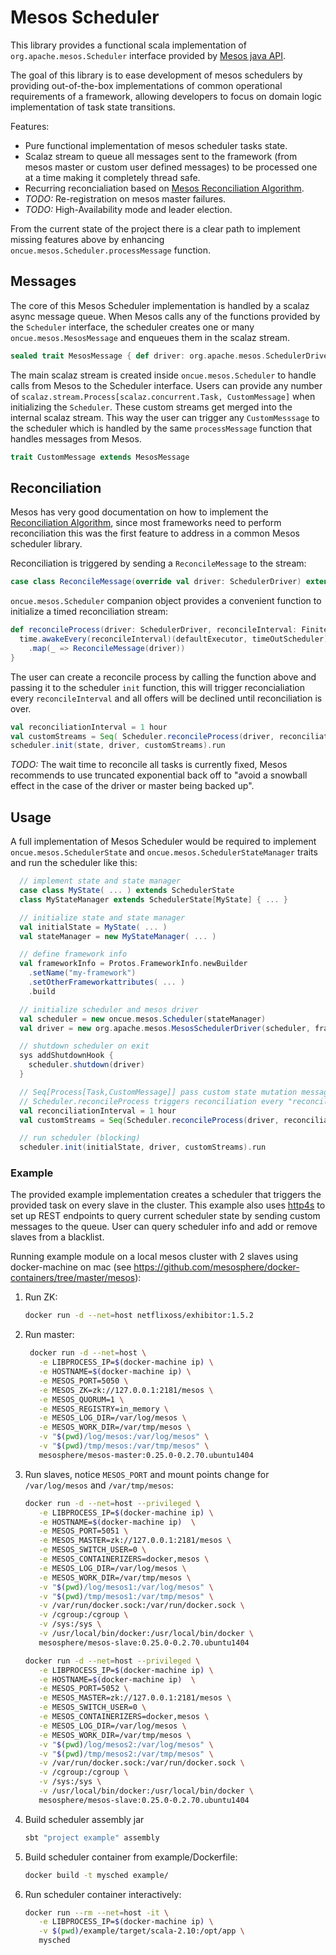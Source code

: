 # Mesos Scheduler

This library provides a functional scala implementation of `org.apache.mesos.Scheduler` interface provided by [Mesos java API](http://mesos.apache.org/api/latest/java/).

The goal of this library is to ease development of mesos schedulers by providing out-of-the-box implementations of common operational requirements of a framework, allowing developers to focus on domain logic implementation of task state transitions.

Features:

   * Pure functional implementation of mesos scheduler tasks state.
   * Scalaz stream to queue all messages sent to the framework (from mesos master or custom user defined messages) to be processed one at a time making it completely thread safe.
   * Recurring reconcialiation based on [Mesos Reconciliation Algorithm](http://mesos.apache.org/documentation/latest/reconciliation/).
   * *TODO:* Re-registration on mesos master failures.
   * *TODO:* High-Availability mode and leader election.

From the current state of the project there is a clear path to implement missing features above by enhancing `oncue.mesos.Scheduler.processMessage` function.


## Messages

The core of this Mesos Scheduler implementation is handled by a scalaz async message queue. When Mesos calls any of the functions provided by the `Scheduler` interface, the scheduler creates one or many `oncue.mesos.MesosMessage` and enqueues them in the scalaz stream.

```scala
sealed trait MesosMessage { def driver: org.apache.mesos.SchedulerDriver }
```

The main scalaz stream is created inside `oncue.mesos.Scheduler` to handle calls from Mesos to the Scheduler interface. Users can provide any number of `scalaz.stream.Process[scalaz.concurrent.Task, CustomMessage]` when initializing the `Scheduler`. These custom streams get merged into the internal scalaz stream. This way the user can trigger any `CustomMesssage` to the scheduler which is handled by the same `processMessage` function that handles messages from Mesos.

```scala
trait CustomMessage extends MesosMessage
```

## Reconciliation

Mesos has very good documentation on how to implement the [Reconciliation Algorithm](http://mesos.apache.org/documentation/latest/reconciliation/), since most frameworks need to perform reconciliation this was the first feature to address in a common Mesos scheduler library.

Reconciliation is triggered by sending a `ReconcileMessage` to the stream:

```scala
case class ReconcileMessage(override val driver: SchedulerDriver) extends CustomMessage
```

`oncue.mesos.Scheduler` companion object provides a convenient function to initialize a timed reconciliation stream:

```scala
def reconcileProcess(driver: SchedulerDriver, reconcileInterval: FiniteDuration): Process[Task, ReconcileMessage] = {
  time.awakeEvery(reconcileInterval)(defaultExecutor, timeOutScheduler)
    .map(_ => ReconcileMessage(driver))
}
```

The user can create a reconcile process by calling the function above and passing it to the scheduler `init` function, this will trigger reconcialiation every `reconcileInterval` and all offers will be declined until reconciliation is over.

```scala
val reconciliationInterval = 1 hour
val customStreams = Seq( Scheduler.reconcileProcess(driver, reconciliationInterval) )
scheduler.init(state, driver, customStreams).run
```

*TODO:* The wait time to reconcile all tasks is currently fixed, Mesos recommends to use truncated exponential back off to "avoid a snowball effect in the case of the driver or master being backed up".


## Usage

A full implementation of Mesos Scheduler would be required to implement `oncue.mesos.SchedulerState` and `oncue.mesos.SchedulerStateManager` traits and run the scheduler like this:

```scala
  // implement state and state manager
  case class MyState( ... ) extends SchedulerState
  class MyStateManager extends SchedulerState[MyState] { ... }

  // initialize state and state manager
  val initialState = MyState( ... )
  val stateManager = new MyStateManager( ... )

  // define framework info
  val frameworkInfo = Protos.FrameworkInfo.newBuilder
    .setName("my-framework")
    .setOtherFrameworkattributes( ... )
    .build

  // initialize scheduler and mesos driver
  val scheduler = new oncue.mesos.Scheduler(stateManager)
  val driver = new org.apache.mesos.MesosSchedulerDriver(scheduler, frameworkInfo, mesosMaster)

  // shutdown scheduler on exit
  sys addShutdownHook {
    scheduler.shutdown(driver)
  }

  // Seq[Process[Task,CustomMessage]] pass custom state mutation messages
  // Scheduler.reconcileProcess triggers reconciliation every "reconciliationInterval"
  val reconciliationInterval = 1 hour
  val customStreams = Seq(Scheduler.reconcileProcess(driver, reconciliationInterval))

  // run scheduler (blocking)
  scheduler.init(initialState, driver, customStreams).run
```

### Example

The provided example implementation creates a scheduler that triggers the provided task on every slave in the cluster.
This example also uses [http4s](http://http4s.org/) to set up REST endpoints to query current scheduler state by
sending custom messages to the queue. User can query scheduler info and add or remove slaves from a blacklist.

Running example module on a local mesos cluster with 2 slaves using docker-machine on mac (see
https://github.com/mesosphere/docker-containers/tree/master/mesos):

1. Run ZK:
   
   ```bash
   docker run -d --net=host netflixoss/exhibitor:1.5.2
   ```
   
1. Run master:
   
   ```bash
    docker run -d --net=host \
      -e LIBPROCESS_IP=$(docker-machine ip) \
      -e HOSTNAME=$(docker-machine ip) \
      -e MESOS_PORT=5050 \
      -e MESOS_ZK=zk://127.0.0.1:2181/mesos \
      -e MESOS_QUORUM=1 \
      -e MESOS_REGISTRY=in_memory \
      -e MESOS_LOG_DIR=/var/log/mesos \
      -e MESOS_WORK_DIR=/var/tmp/mesos \
      -v "$(pwd)/log/mesos:/var/log/mesos" \
      -v "$(pwd)/tmp/mesos:/var/tmp/mesos" \
      mesosphere/mesos-master:0.25.0-0.2.70.ubuntu1404
   ```
   
1. Run slaves, notice `MESOS_PORT` and mount points change for `/var/log/mesos` and `/var/tmp/mesos`:
   
   ```bash
   docker run -d --net=host --privileged \
      -e LIBPROCESS_IP=$(docker-machine ip) \
      -e HOSTNAME=$(docker-machine ip)  \
      -e MESOS_PORT=5051 \
      -e MESOS_MASTER=zk://127.0.0.1:2181/mesos \
      -e MESOS_SWITCH_USER=0 \
      -e MESOS_CONTAINERIZERS=docker,mesos \
      -e MESOS_LOG_DIR=/var/log/mesos \
      -e MESOS_WORK_DIR=/var/tmp/mesos \
      -v "$(pwd)/log/mesos1:/var/log/mesos" \
      -v "$(pwd)/tmp/mesos1:/var/tmp/mesos" \
      -v /var/run/docker.sock:/var/run/docker.sock \
      -v /cgroup:/cgroup \
      -v /sys:/sys \
      -v /usr/local/bin/docker:/usr/local/bin/docker \
      mesosphere/mesos-slave:0.25.0-0.2.70.ubuntu1404

   docker run -d --net=host --privileged \
      -e LIBPROCESS_IP=$(docker-machine ip) \
      -e HOSTNAME=$(docker-machine ip)  \
      -e MESOS_PORT=5052 \
      -e MESOS_MASTER=zk://127.0.0.1:2181/mesos \
      -e MESOS_SWITCH_USER=0 \
      -e MESOS_CONTAINERIZERS=docker,mesos \
      -e MESOS_LOG_DIR=/var/log/mesos \
      -e MESOS_WORK_DIR=/var/tmp/mesos \
      -v "$(pwd)/log/mesos2:/var/log/mesos" \
      -v "$(pwd)/tmp/mesos2:/var/tmp/mesos" \
      -v /var/run/docker.sock:/var/run/docker.sock \
      -v /cgroup:/cgroup \
      -v /sys:/sys \
      -v /usr/local/bin/docker:/usr/local/bin/docker \
      mesosphere/mesos-slave:0.25.0-0.2.70.ubuntu1404
   ```
   
1. Build scheduler assembly jar

   ```bash
   sbt "project example" assembly
   ```
1. Build scheduler container from example/Dockerfile:
   
   ```bash
   docker build -t mysched example/
   ```
   
1. Run scheduler container interactively:
   
   ```bash
   docker run --rm --net=host -it \
      -e LIBPROCESS_IP=$(docker-machine ip) \
      -v $(pwd)/example/target/scala-2.10:/opt/app \
      mysched
   ```


